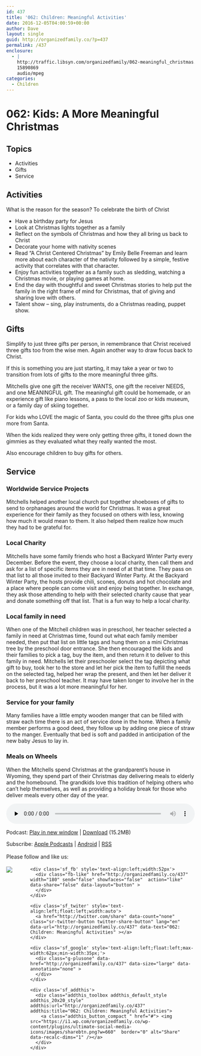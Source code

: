 ```yaml
---
id: 437
title: '062: Children: Meaningful Activities'
date: 2016-12-05T04:00:59+00:00
author: Dave
layout: single
guid: http://organizedfamily.co/?p=437
permalink: /437
enclosure:
  - |
    http://traffic.libsyn.com/organizedfamily/062-meaningful_christmas.mp3
    15890869
    audio/mpeg
categories:
  - Children
---
```

# 062: Kids: A More Meaningful Christmas

## Topics

  * Activities
  * Gifts
  * Service

## Activities

What is the reason for the season? To celebrate the birth of Christ

  * Have a birthday party for Jesus
  * Look at Christmas lights together as a family
  * Reflect on the symbols of Christmas and how they all bring us back to Christ
  * Decorate your home with nativity scenes
  * Read &#8220;A Christ Centered Christmas&#8221; by Emily Belle Freeman and learn more about each character of the nativity followed by a simple, festive activity that correlates with that character.
  * Enjoy fun activities together as a family such as sledding, watching a Christmas movie, or playing games at home.
  * End the day with thoughtful and sweet Christmas stories to help put the family in the right frame of mind for Christmas, that of giving and sharing love with others.
  * Talent show &#8211; sing, play instruments, do a Christmas reading, puppet show. 

## Gifts

Simplify to just three gifts per person, in remembrance that Christ received three gifts too from the wise men. Again another way to draw focus back to Christ.

If this is something you are just starting, it may take a year or two to transition from lots of gifts to the more meaningful three gifts.

Mitchells give one gift the receiver WANTS, one gift the receiver NEEDS, and one MEANINGFUL gift. The meaningful gift could be homemade, or an experience gift like piano lessons, a pass to the local zoo or kids museum, or a family day of skiing together.

For kids who LOVE the magic of Santa, you could do the three gifts plus one more from Santa.

When the kids realized they were only getting three gifts, it toned down the gimmies as they evaluated what they really wanted the most.

Also encourage children to buy gifts for others.

## Service

### Worldwide Service Projects

Mitchells helped another local church put together shoeboxes of gifts to send to orphanages around the world for Christmas. It was a great experience for their family as they focused on others with less, knowing how much it would mean to them. It also helped them realize how much they had to be grateful for.

### Local Charity

Mitchells have some family friends who host a Backyard Winter Party every December. Before the event, they choose a local charity, then call them and ask for a list of specific items they are in need of at that time. They pass on that list to all those invited to their Backyard Winter Party. At the Backyard Winter Party, the hosts provide chili, scones, donuts and hot chocolate and a place where people can come visit and enjoy being together. In exchange, they ask those attending to help with their selected charity cause that year and donate something off that list. That is a fun way to help a local charity.

### Local family in need

When one of the Mitchell children was in preschool, her teacher selected a family in need at Christmas time, found out what each family member needed, then put that list on little tags and hung them on a mini Christmas tree by the preschool door entrance. She then encouraged the kids and their families to pick a tag, buy the item, and then return it to deliver to this family in need. Mitchells let their preschooler select the tag depicting what gift to buy, took her to the store and let her pick the item to fulfill the needs on the selected tag, helped her wrap the present, and then let her deliver it back to her preschool teacher. It may have taken longer to involve her in the process, but it was a lot more meaningful for her.

### Service for your family

Many families have a little empty wooden manger that can be filled with straw each time there is an act of service done in the home. When a family member performs a good deed, they follow up by adding one piece of straw to the manger. Eventually that bed is soft and padded in anticipation of the new baby Jesus to lay in.

### Meals on Wheels

When the Mitchells spend Christmas at the grandparent&#8217;s house in Wyoming, they spend part of their Christmas day delivering meals to elderly and the homebound. The grandkids love this tradition of helping others who can&#8217;t help themselves, as well as providing a holiday break for those who deliver meals every other day of the year.

<div class="powerpress_player" id="powerpress_player_5383">
  <audio class="wp-audio-shortcode" id="audio-437-63" preload="none" style="width: 100%;" controls="controls"><source type="audio/mpeg" src="http://traffic.libsyn.com/organizedfamily/062-meaningful_christmas.mp3?_=63" /><a href="http://traffic.libsyn.com/organizedfamily/062-meaningful_christmas.mp3">http://traffic.libsyn.com/organizedfamily/062-meaningful_christmas.mp3</a></audio>
</div>

<p class="powerpress_links powerpress_links_mp3">
  Podcast: <a href="http://traffic.libsyn.com/organizedfamily/062-meaningful_christmas.mp3" class="powerpress_link_pinw" target="_blank" title="Play in new window" onclick="return powerpress_pinw('http://organizedfamily.co/?powerpress_pinw=437-podcast');" rel="nofollow">Play in new window</a> | <a href="http://traffic.libsyn.com/organizedfamily/062-meaningful_christmas.mp3" class="powerpress_link_d" title="Download" rel="nofollow" download="062-meaningful_christmas.mp3">Download</a> (15.2MB)
</p>

<p class="powerpress_links powerpress_subscribe_links">
  Subscribe: <a href="https://itunes.apple.com/us/podcast/organized-family/id1047979605?mt=2&ls=1#episodeGuid=http%3A%2F%2Forganizedfamily.co%2F%3Fp%3D437" class="powerpress_link_subscribe powerpress_link_subscribe_itunes" title="Subscribe on Apple Podcasts" rel="nofollow">Apple Podcasts</a> | <a href="http://subscribeonandroid.com/organizedfamily.co/feed/podcast" class="powerpress_link_subscribe powerpress_link_subscribe_android" title="Subscribe on Android" rel="nofollow">Android</a> | <a href="http://organizedfamily.co/feed/podcast" class="powerpress_link_subscribe powerpress_link_subscribe_rss" title="Subscribe via RSS" rel="nofollow">RSS</a>
</p>

<div class='sfsi_Sicons' style='width: 100%; display: inline-block; vertical-align: middle; text-align:left'>
  <div style='margin:0px 8px 0px 0px; line-height: 24px'>
    <span>Please follow and like us:</span>
  </div>
  
  <div class='sfsi_socialwpr'>
    <div class='sf_subscrbe' style='text-align:left;float:left;width:64px'>
      <a href="http://www.specificfeeds.com/widget/emailsubscribe/MTc5ODgx/OA==/" target="_blank"><img src="https://i2.wp.com/organizedfamily.co/wp-content/plugins/ultimate-social-media-icons/images/follow_subscribe.png?w=660" data-recalc-dims="1" /></a>
    </div>
    
    <div class='sf_fb' style='text-align:left;width:52px'>
      <div class="fb-like" href="http://organizedfamily.co/437" width="180" send="false" showfaces="false"  action="like" data-share="false" data-layout="button" >
      </div>
    </div>
    
    <div class='sf_twiter' style='text-align:left;float:left;width:auto'>
      <a href="http://twitter.com/share" data-count="none" class="sr-twitter-button twitter-share-button" lang="en" data-url="http://organizedfamily.co/437" data-text="062: Children: Meaningful Activities" ></a>
    </div>
    
    <div class='sf_google' style='text-align:left;float:left;max-width:62px;min-width:35px;'>
      <div class="g-plusone" data-href="http://organizedfamily.co/437" data-size="large" data-annotation="none" >
      </div>
    </div>
    
    <div class='sf_addthis'>
      <div class="addthis_toolbox addthis_default_style addthis_20x20_style" addthis:url="http://organizedfamily.co/437" addthis:title="062: Children: Meaningful Activities">
        <a class="addthis_button_compact " href="#"> <img src="https://i1.wp.com/organizedfamily.co/wp-content/plugins/ultimate-social-media-icons/images/sharebtn.png?w=660"  border="0" alt="Share" data-recalc-dims="1" /></a>
      </div>
    </div>
  </div>
</div>